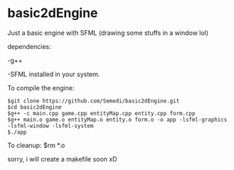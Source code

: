 # basic2dEngine
Just a basic engine with SFML (drawing some stuffs in a window lol)


dependencies:

  -g++
  
  -SFML installed in your system.
  
  
To compile the engine:

    $git clone https://github.com/Semedi/basic2dEngine.git
    $cd basic2dEngine
    $g++ -c main.cpp game.cpp entityMap.cpp entity.cpp form.cpp
    $g++ main.o game.o entityMap.o entity.o form.o -o app -lsfml-graphics -lsfml-window -lsfml-system
    $./app
    
To cleanup:
    $rm *.o
    
    
sorry, i will create a makefile soon xD
